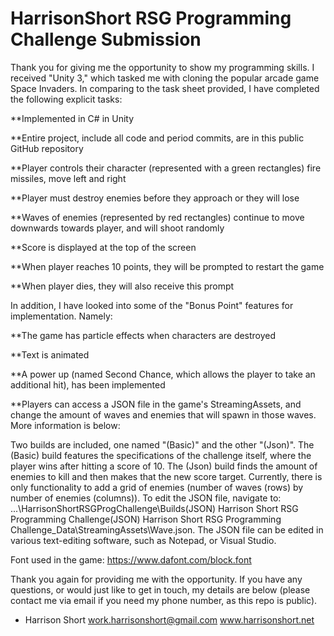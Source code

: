# HarrisonShort RSG Programming Challenge Submission

Thank you for giving me the opportunity to show my programming skills. I received "Unity 3," which tasked me with cloning the popular arcade game Space Invaders. In comparing to the task sheet provided, I have completed the following explicit tasks:

**Implemented in C# in Unity

**Entire project, include all code and period commits, are in this public GitHub repository

**Player controls their character (represented with a green rectangles) fire missiles, move left and right

**Player must destroy enemies before they approach or they will lose

**Waves of enemies (represented by red rectangles) continue to move downwards towards player, and will shoot randomly

**Score is displayed at the top of the screen

**When player reaches 10 points, they will be prompted to restart the game

**When player dies, they will also receive this prompt


In addition, I have looked into some of the "Bonus Point" features for implementation. Namely:

**The game has particle effects when characters are destroyed

**Text is animated

**A power up (named Second Chance, which allows the player to take an additional hit), has been implemented

**Players can access a JSON file in the game's StreamingAssets, and change the amount of waves and enemies that will spawn in those waves. More information is below:

Two builds are included, one named "(Basic)" and the other "(Json)". The (Basic) build features the specifications of the challenge itself, where the player wins after hitting a score of 10. The (Json) build finds the amount of enemies to kill and then makes that the new score target. Currently, there is only functionality to add a grid of enemies (number of waves (rows) by number of enemies (columns)). To edit the JSON file, navigate to: ...\HarrisonShortRSGProgChallenge\Builds\(JSON) Harrison Short RSG Programming Challenge\(JSON) Harrison Short RSG Programming Challenge_Data\StreamingAssets\Wave.json. The JSON file can be edited in various text-editing software, such as Notepad, or Visual Studio.

Font used in the game: https://www.dafont.com/block.font

Thank you again for providing me with the opportunity. If you have any questions, or would just like to get in touch, my details are below (please contact me via email if you need my phone number, as this repo is public).

- Harrison Short
work.harrisonshort@gmail.com
www.harrisonshort.net
